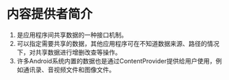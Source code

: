 # 内容提供者简介

1. 是应用程序间共享数据的一种接口机制。
2. 可以指定需要共享的数据，其他应用程序可在不知道数据来源、路径的情况下，对共享数据进行增删改查等操作。
3. 许多Android系统内置的数据也是通过ContentProvider提供给用户使用，例如通讯录、音视频文件和图像文件。
